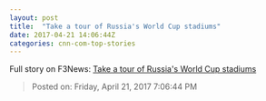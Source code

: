 ```yaml
---
layout: post
title:  "Take a tour of Russia's World Cup stadiums"
date: 2017-04-21 14:06:44Z
categories: cnn-com-top-stories
---
```





Full story on F3News: [Take a tour of Russia's World Cup stadiums](http://www.f3nws.com/n/a4jeCB)

> Posted on: Friday, April 21, 2017 7:06:44 PM
